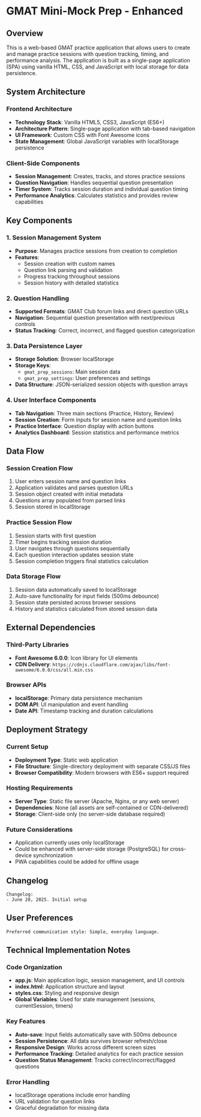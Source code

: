 # GMAT Mini-Mock Prep - Enhanced

## Overview

This is a web-based GMAT practice application that allows users to create and manage practice sessions with question tracking, timing, and performance analysis. The application is built as a single-page application (SPA) using vanilla HTML, CSS, and JavaScript with local storage for data persistence.

## System Architecture

### Frontend Architecture
- **Technology Stack**: Vanilla HTML5, CSS3, JavaScript (ES6+)
- **Architecture Pattern**: Single-page application with tab-based navigation
- **UI Framework**: Custom CSS with Font Awesome icons
- **State Management**: Global JavaScript variables with localStorage persistence

### Client-Side Components
- **Session Management**: Creates, tracks, and stores practice sessions
- **Question Navigation**: Handles sequential question presentation
- **Timer System**: Tracks session duration and individual question timing
- **Performance Analytics**: Calculates statistics and provides review capabilities

## Key Components

### 1. Session Management System
- **Purpose**: Manages practice sessions from creation to completion
- **Features**: 
  - Session creation with custom names
  - Question link parsing and validation
  - Progress tracking throughout sessions
  - Session history with detailed statistics

### 2. Question Handling
- **Supported Formats**: GMAT Club forum links and direct question URLs
- **Navigation**: Sequential question presentation with next/previous controls
- **Status Tracking**: Correct, incorrect, and flagged question categorization

### 3. Data Persistence Layer
- **Storage Solution**: Browser localStorage
- **Storage Keys**: 
  - `gmat_prep_sessions`: Main session data
  - `gmat_prep_settings`: User preferences and settings
- **Data Structure**: JSON-serialized session objects with question arrays

### 4. User Interface Components
- **Tab Navigation**: Three main sections (Practice, History, Review)
- **Session Creation**: Form inputs for session name and question links
- **Practice Interface**: Question display with action buttons
- **Analytics Dashboard**: Session statistics and performance metrics

## Data Flow

### Session Creation Flow
1. User enters session name and question links
2. Application validates and parses question URLs
3. Session object created with initial metadata
4. Questions array populated from parsed links
5. Session stored in localStorage

### Practice Session Flow
1. Session starts with first question
2. Timer begins tracking session duration
3. User navigates through questions sequentially
4. Each question interaction updates session state
5. Session completion triggers final statistics calculation

### Data Storage Flow
1. Session data automatically saved to localStorage
2. Auto-save functionality for input fields (500ms debounce)
3. Session state persisted across browser sessions
4. History and statistics calculated from stored session data

## External Dependencies

### Third-Party Libraries
- **Font Awesome 6.0.0**: Icon library for UI elements
- **CDN Delivery**: `https://cdnjs.cloudflare.com/ajax/libs/font-awesome/6.0.0/css/all.min.css`

### Browser APIs
- **localStorage**: Primary data persistence mechanism
- **DOM API**: UI manipulation and event handling
- **Date API**: Timestamp tracking and duration calculations

## Deployment Strategy

### Current Setup
- **Deployment Type**: Static web application
- **File Structure**: Single-directory deployment with separate CSS/JS files
- **Browser Compatibility**: Modern browsers with ES6+ support required

### Hosting Requirements
- **Server Type**: Static file server (Apache, Nginx, or any web server)
- **Dependencies**: None (all assets are self-contained or CDN-delivered)
- **Storage**: Client-side only (no server-side database required)

### Future Considerations
- Application currently uses only localStorage
- Could be enhanced with server-side storage (PostgreSQL) for cross-device synchronization
- PWA capabilities could be added for offline usage

## Changelog

```
Changelog:
- June 28, 2025. Initial setup
```

## User Preferences

```
Preferred communication style: Simple, everyday language.
```

## Technical Implementation Notes

### Code Organization
- **app.js**: Main application logic, session management, and UI controls
- **index.html**: Application structure and layout
- **styles.css**: Styling and responsive design
- **Global Variables**: Used for state management (sessions, currentSession, timers)

### Key Features
- **Auto-save**: Input fields automatically save with 500ms debounce
- **Session Persistence**: All data survives browser refresh/close
- **Responsive Design**: Works across different screen sizes
- **Performance Tracking**: Detailed analytics for each practice session
- **Question Status Management**: Tracks correct/incorrect/flagged questions

### Error Handling
- localStorage operations include error handling
- URL validation for question links
- Graceful degradation for missing data